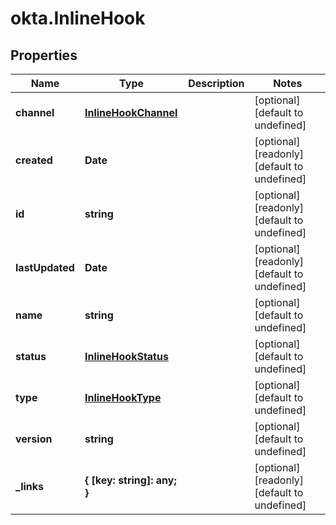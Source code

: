 # okta.InlineHook

## Properties

Name | Type | Description | Notes
------------ | ------------- | ------------- | -------------
**channel** | [**InlineHookChannel**](InlineHookChannel.md) |  | [optional] [default to undefined]
**created** | **Date** |  | [optional] [readonly] [default to undefined]
**id** | **string** |  | [optional] [readonly] [default to undefined]
**lastUpdated** | **Date** |  | [optional] [readonly] [default to undefined]
**name** | **string** |  | [optional] [default to undefined]
**status** | [**InlineHookStatus**](InlineHookStatus.md) |  | [optional] [default to undefined]
**type** | [**InlineHookType**](InlineHookType.md) |  | [optional] [default to undefined]
**version** | **string** |  | [optional] [default to undefined]
**_links** | **{ [key: string]: any; }** |  | [optional] [readonly] [default to undefined]

